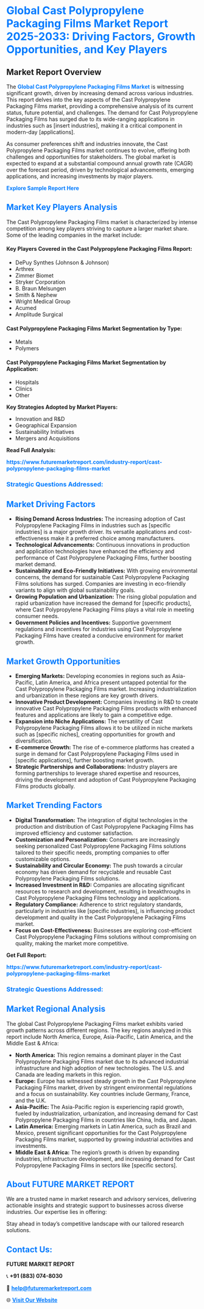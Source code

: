 <h1 style="color: #007BFF;">Global Cast Polypropylene Packaging Films Market Report 2025-2033: Driving Factors, Growth Opportunities, and Key Players</h1>

<section id="overview">
<h2>Market Report Overview</h2>
<p>The <a href="https://www.futuremarketreport.com/industry-report/cast-polypropylene-packaging-films-market" style="color: #007BFF; text-decoration: none;"><strong>Global Cast Polypropylene Packaging Films Market</strong></a> is witnessing significant growth, driven by increasing demand across various industries. This report delves into the key aspects of the Cast Polypropylene Packaging Films market, providing a comprehensive analysis of its current status, future potential, and challenges. The demand for Cast Polypropylene Packaging Films has surged due to its wide-ranging applications in industries such as [insert industries], making it a critical component in modern-day [applications].</p>
<p>As consumer preferences shift and industries innovate, the Cast Polypropylene Packaging Films market continues to evolve, offering both challenges and opportunities for stakeholders. The global market is expected to expand at a substantial compound annual growth rate (CAGR) over the forecast period, driven by technological advancements, emerging applications, and increasing investments by major players.</p>
</section>

<section id="overview">
<p><a href="https://www.futuremarketreport.com/request-sample/reportId=33968" style="color: #007BFF; text-decoration: none;"><strong>Explore Sample Report Here</strong></a></p>
</section>

<section id="key-players">
<h2 style="color: #007BFF;">Market Key Players Analysis</h2>
<p>The Cast Polypropylene Packaging Films market is characterized by intense competition among key players striving to capture a larger market share. Some of the leading companies in the market include:</p>
<h4>Key Players Covered in the Cast Polypropylene Packaging Films Report:</h4>
<ul><li>DePuy Synthes (Johnson &amp; Johnson)</li><li>Arthrex</li><li>Zimmer Biomet</li><li>Stryker Corporation</li><li>B. Braun Melsungen</li><li>Smith &amp; Nephew</li><li>Wright Medical Group</li><li>Acumed</li><li>Amplitude Surgical</li></ul>
<h4>Cast Polypropylene Packaging Films Market Segmentation by Type:</h4>
<ul><li>Metals</li><li>Polymers</li></ul>

<h4>Cast Polypropylene Packaging Films Market Segmentation by Application:</h4>
<ul><li>Hospitals</li><li>Clinics</li><li>Other</li></ul>
<p><strong>Key Strategies Adopted by Market Players:</strong></p>
<ul>
<li>Innovation and R&D</li>
<li>Geographical Expansion</li>
<li>Sustainability Initiatives</li>
<li>Mergers and Acquisitions</li>
</ul>
</section>

<section>
<p><strong>Read Full Analysis: </strong></p><a href="https://www.futuremarketreport.com/industry-report/cast-polypropylene-packaging-films-market" style="color: #007BFF; text-decoration: none;"><strong>https://www.futuremarketreport.com/industry-report/cast-polypropylene-packaging-films-market</strong></a>
<h3 style="color: #007BFF;">Strategic Questions Addressed:</h3>
</section>

<section id="driving-factors">
<h2 style="color: #007BFF;">Market Driving Factors</h2>
<ul>
<li><strong>Rising Demand Across Industries:</strong> The increasing adoption of Cast Polypropylene Packaging Films in industries such as [specific industries] is a major growth driver. Its versatile applications and cost-effectiveness make it a preferred choice among manufacturers.</li>
<li><strong>Technological Advancements:</strong> Continuous innovations in production and application technologies have enhanced the efficiency and performance of Cast Polypropylene Packaging Films, further boosting market demand.</li>
<li><strong>Sustainability and Eco-Friendly Initiatives:</strong> With growing environmental concerns, the demand for sustainable Cast Polypropylene Packaging Films solutions has surged. Companies are investing in eco-friendly variants to align with global sustainability goals.</li>
<li><strong>Growing Population and Urbanization:</strong> The rising global population and rapid urbanization have increased the demand for [specific products], where Cast Polypropylene Packaging Films plays a vital role in meeting consumer needs.</li>
<li><strong>Government Policies and Incentives:</strong> Supportive government regulations and incentives for industries using Cast Polypropylene Packaging Films have created a conducive environment for market growth.</li>
</ul>
</section>

<section id="growth-opportunities">
<h2 style="color: #007BFF;">Market Growth Opportunities</h2>
<ul>
<li><strong>Emerging Markets:</strong> Developing economies in regions such as Asia-Pacific, Latin America, and Africa present untapped potential for the Cast Polypropylene Packaging Films market. Increasing industrialization and urbanization in these regions are key growth drivers.</li>
<li><strong>Innovative Product Development:</strong> Companies investing in R&D to create innovative Cast Polypropylene Packaging Films products with enhanced features and applications are likely to gain a competitive edge.</li>
<li><strong>Expansion into Niche Applications:</strong> The versatility of Cast Polypropylene Packaging Films allows it to be utilized in niche markets such as [specific niches], creating opportunities for growth and diversification.</li>
<li><strong>E-commerce Growth:</strong> The rise of e-commerce platforms has created a surge in demand for Cast Polypropylene Packaging Films used in [specific applications], further boosting market growth.</li>
<li><strong>Strategic Partnerships and Collaborations:</strong> Industry players are forming partnerships to leverage shared expertise and resources, driving the development and adoption of Cast Polypropylene Packaging Films products globally.</li>
</ul>
</section>

<section id="trending-factors">
<h2 style="color: #007BFF;">Market Trending Factors</h2>
<ul>
<li><strong>Digital Transformation:</strong> The integration of digital technologies in the production and distribution of Cast Polypropylene Packaging Films has improved efficiency and customer satisfaction.</li>
<li><strong>Customization and Personalization:</strong> Consumers are increasingly seeking personalized Cast Polypropylene Packaging Films solutions tailored to their specific needs, prompting companies to offer customizable options.</li>
<li><strong>Sustainability and Circular Economy:</strong> The push towards a circular economy has driven demand for recyclable and reusable Cast Polypropylene Packaging Films solutions.</li>
<li><strong>Increased Investment in R&D:</strong> Companies are allocating significant resources to research and development, resulting in breakthroughs in Cast Polypropylene Packaging Films technology and applications.</li>
<li><strong>Regulatory Compliance:</strong> Adherence to strict regulatory standards, particularly in industries like [specific industries], is influencing product development and quality in the Cast Polypropylene Packaging Films market.</li>
<li><strong>Focus on Cost-Effectiveness:</strong> Businesses are exploring cost-efficient Cast Polypropylene Packaging Films solutions without compromising on quality, making the market more competitive.</li>
</ul>
</section>

<section>
<p><strong>Get Full Report: </strong></p><a href="https://www.futuremarketreport.com/industry-report/cast-polypropylene-packaging-films-market" style="color: #007BFF; text-decoration: none;"><strong>https://www.futuremarketreport.com/industry-report/cast-polypropylene-packaging-films-market</strong></a>
<h3 style="color: #007BFF;">Strategic Questions Addressed:</h3>
</section>


<section id="regional-analysis">
<h2 style="color: #007BFF;">Market Regional Analysis</h2>
<p>The global Cast Polypropylene Packaging Films market exhibits varied growth patterns across different regions. The key regions analyzed in this report include North America, Europe, Asia-Pacific, Latin America, and the Middle East & Africa:</p>
<ul>
<li><strong>North America:</strong> This region remains a dominant player in the Cast Polypropylene Packaging Films market due to its advanced industrial infrastructure and high adoption of new technologies. The U.S. and Canada are leading markets in this region.</li>
<li><strong>Europe:</strong> Europe has witnessed steady growth in the Cast Polypropylene Packaging Films market, driven by stringent environmental regulations and a focus on sustainability. Key countries include Germany, France, and the U.K.</li>
<li><strong>Asia-Pacific:</strong> The Asia-Pacific region is experiencing rapid growth, fueled by industrialization, urbanization, and increasing demand for Cast Polypropylene Packaging Films in countries like China, India, and Japan.</li>
<li><strong>Latin America:</strong> Emerging markets in Latin America, such as Brazil and Mexico, present significant opportunities for the Cast Polypropylene Packaging Films market, supported by growing industrial activities and investments.</li>
<li><strong>Middle East & Africa:</strong> The region’s growth is driven by expanding industries, infrastructure development, and increasing demand for Cast Polypropylene Packaging Films in sectors like [specific sectors].</li>
</ul>
</section>

<footer>
<h2 style="color: #007BFF;">About FUTURE MARKET REPORT</h2>
<p>We are a trusted name in market research and advisory services, delivering actionable insights and strategic support to businesses across diverse industries. Our expertise lies in offering:</p>

<p>Stay ahead in today’s competitive landscape with our tailored research solutions.</p>

<h2 style="color: #007BFF;">Contact Us:</h2>
<p><strong>FUTURE MARKET REPORT</strong></p>
<p>📞 <strong>+91 (883) 074-8030</strong></p>
<p>📧 <strong><a href="mailto:help@futuremarketreport.com" style="color: #007BFF;">help@futuremarketreport.com</a></strong></p>
<p>🌐 <strong><a href="https://www.futuremarketreport.com/" style="color: #007BFF;">Visit Our Website</a></strong></p>
</footer>